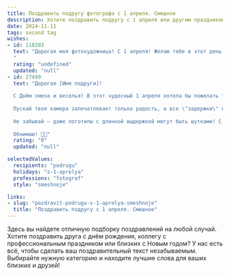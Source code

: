 ```yaml
---
title: Поздравить подругу фотографа с 1 апреля. Смешное
description: Хотите поздравить подругу с 1 апреля или другим праздником? Наш ИИ создаст незабываемое поздравление, а вы обязательно выделитесь среди других.  
date: 2024-11-11
tags: second tag
wishes:
- id: 118203
  text: "Дорогая моя фотохудожница! С 1 апреля! Желаю тебе в этот день поймать в кадр столько позитива, что хватит заряда на весь год! Пусть все твои снимки будут шедевральными, а клиенты – исключительно позитивными (даже если пытаются устроить фотобомбинг с ведром воды!).  Пусть твоя креативность не иссякнет, а фотоаппарат всегда будет заряженным (и не только батарейками!).  С праздником, и помни:  лучший фотограф – тот, кто всегда готов к неожиданностям, особенно 1 апреля!
  "
  rating: "undefined"
  updated: "null"
- id: 27499
  text: "Дорогая [Имя подруги]!
  
  С Днём смеха и веселья! В этот чудесный 1 апреля хотела бы пожелать тебе, чтобы твой объектив всегда ловил самые яркие и смешные моменты жизни! Пусть даже самые неудачные шутки превращаются в уникальные кадры, а челленджи с друзьями оказываются самыми фотографируемыми.
  
  Пускай твоя камера запечатлевает только радость, а все \"задержки\" на съемках будут связаны только с поиском идеального ракурса! Желаю, чтобы каждый твой снимок вызывал улыбку, а каждый день приносил новые поводы для смеха!
  
  Не забывай — даже логотипы с длинной выдержкой могут быть шутками! С праздником, моя волшебная фотографинка!
  
  Обнимаю! 💖📸"
  rating: "0"
  updated: "null"

selectedValues:
  recipients: "podrugu"
  holidays: "s-1-aprelya"
  professions: "fotograf"
  style: "smeshnoje"

links:
- slug: "pozdravit-podrugu-s-1-aprelya-smeshnoje"
  title: "Поздравить подругу с 1 апреля. Смешное"
---
```


Здесь вы найдете отличную подборку поздравлений на любой случай. 
Хотите поздравить друга с днём рождения, коллегу с профессиональным праздником или близких с Новым годом? У нас есть всё, чтобы сделать ваш поздравительный текст незабываемым. Выбирайте нужную категорию и находите лучшие слова для ваших близких и друзей!
